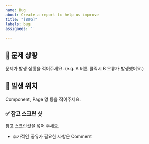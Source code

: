 ```yaml
---
name: Bug
about: Create a report to help us improve
title: "[BUG]"
labels: bug
assignees: ''

---
```


## 📌 문제 상황

문제가 발생 상황을 적어주세요. (e.g. A 버튼 클릭시 B 오류가 발생했어요.)

## 🐛 발생 위치

Component, Page 명 등을 적어주세요.

### ✅ 참고 스크린 샷

참고 스크린샷을 넣어 주세요.

- 추가적인 공유가 필요한 사항은 Comment
